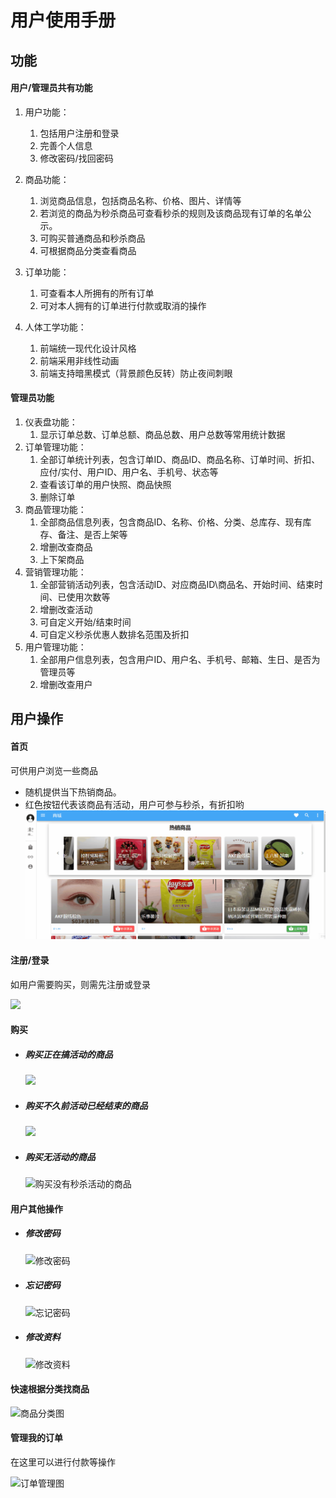 # 用户使用手册

## 功能

#### 用户/管理员共有功能

1. 用户功能：
   1. 包括用户注册和登录
   2. 完善个人信息
   3. 修改密码/找回密码

2. 商品功能：
   1. 浏览商品信息，包括商品名称、价格、图片、详情等
   2. 若浏览的商品为秒杀商品可查看秒杀的规则及该商品现有订单的名单公示。
   3. 可购买普通商品和秒杀商品
   4. 可根据商品分类查看商品

3. 订单功能：
   1. 可查看本人所拥有的所有订单
   2. 可对本人拥有的订单进行付款或取消的操作

4. 人体工学功能：
   1. 前端统一现代化设计风格
   2. 前端采用非线性动画
   3. 前端支持暗黑模式（背景颜色反转）防止夜间刺眼

#### 管理员功能

1. 仪表盘功能：
   1. 显示订单总数、订单总额、商品总数、用户总数等常用统计数据
2. 订单管理功能：
   1. 全部订单统计列表，包含订单ID、商品ID、商品名称、订单时间、折扣、应付/实付、用户ID、用户名、手机号、状态等
   2. 查看该订单的用户快照、商品快照
   3. 删除订单
3. 商品管理功能：
   1. 全部商品信息列表，包含商品ID、名称、价格、分类、总库存、现有库存、备注、是否上架等
   2. 增删改查商品
   3. 上下架商品
4. 营销管理功能：
   1. 全部营销活动列表，包含活动ID、对应商品ID\商品名、开始时间、结束时间、已使用次数等
   2. 增删改查活动
   3. 可自定义开始/结束时间
   4. 可自定义秒杀优惠人数排名范围及折扣
5. 用户管理功能：
   1. 全部用户信息列表，包含用户ID、用户名、手机号、邮箱、生日、是否为管理员等
   2. 增删改查用户

## 用户操作

#### 首页
可供用户浏览一些商品
- 随机提供当下热销商品。
- 红色按钮代表该商品有活动，用户可参与秒杀，有折扣哟
  ![main](res\main.gif)

#### 注册/登录

如用户需要购买，则需先注册或登录

  ![](C:\Users\Administrator\Desktop\readme手册\注册登录.gif)

#### 购买

- ##### 购买正在搞活动的商品

  ![](C:\Users\Administrator\Desktop\readme手册\购买秒杀活动中的商品.gif)

- ##### 购买不久前活动已经结束的商品

  ![](C:\Users\Administrator\Desktop\readme手册\购买秒杀活动结束的商品.gif)

- ##### 购买无活动的商品

  ![购买没有秒杀活动的商品](C:\Users\Administrator\Desktop\readme手册\购买没有秒杀活动的商品.gif)

#### 用户其他操作

- ##### 修改密码
  ![修改密码](C:\Users\Administrator\Desktop\readme手册\修改密码.gif)

- ##### 忘记密码

  ![忘记密码](C:\Users\Administrator\Desktop\readme手册\忘记密码.gif)

- ##### 修改资料

  ![修改资料](C:\Users\Administrator\Desktop\readme手册\修改资料.gif)

#### 快速根据分类找商品

  ![商品分类图](C:\Users\Administrator\Desktop\readme手册\商品分类图.png)

#### 管理我的订单

在这里可以进行付款等操作

  ![订单管理图](C:\Users\Administrator\Desktop\readme手册\订单管理图.png)

